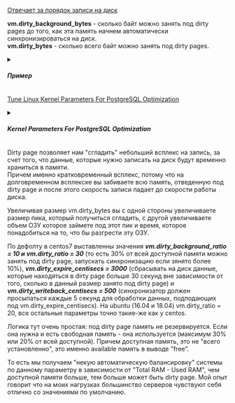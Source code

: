 [Отвечает за порядок записи на диск](https://qna.habr.com/q/538906)   

**vm.dirty_background_bytes** - сколько байт можно занять под dirty pages до того, как эта память начнем автоматически синхронизироваться на диск.    
**vm.dirty_bytes** - сколько всего байт можно занять под dirty pages.   

<details><summary><h5>Пример</h5></summary>
  
Например у вас выставлен vm.dirty_background_bytes = 10, vm.dirty_bytes = 30, скорость записи на диск 2 байта в секунду, а скорость записи в ОЗУ 5 байт в секунду (все специально такое маленькое, что бы наглядно было понятно что происходит и не путаться в переводе значений из байт в мегабайты, байт в секунду в мегабиты в секунду и т.п.).
(Сделаем оговорку что dirty pages работает намного сложнее, чем описанно ниже. Он работает со страницами, а не с байтами, он имеет привязку к конкретным файлам и еще куча нюансов. Ниже очень упрощенный вариант объяснения, что бы получить примерное представление о том, что вообще происходит).

В Секунду 0 (начало примера) vm.dirty_background_bytes = 0, диск полностью простаивает и ничего не происходит (опустим момент что linux многопоточный и такая ситуация почти нереальна в реальной жизни).   

Вдруг какой-то процесс начинает писать что-то на диск, фактически он изменяет данные в ОЗУ и помечает страницу как dirty page, фактической записи на диск не происходит (если не происходит вызов fsync, но об этом ниже).   

То есть через секунду, в секунду 1 у нас расклад такой: vm.dirty_background_bytes = 5 (скорость записи в ОЗУ ведь равно 5, дальше будет предполагать что процесс всегда будет писать с этой скоростью, потому что например ему нужно многое записать и все данные к этому уже подготовленны), vm.dirty_bytes = 5 (vm.dirty_bytes - это доступный для dirty page объем памяти, vm.dirty_background_bytes - это часть от vm.dirty_bytes), скорость записи на диск = 0.   

Следующая, 2 секунда: vm.dirty_background_bytes = 10, vm.dirty_bytes = 10, скорость записи на диск = 0.   

Следующая, 3 секунда: vm.dirty_background_bytes = 15, vm.dirty_bytes = 15, скорость записи на диск = 2 (vm.dirty_background_bytes превысил установленные нами условные 10 байт и запускается процесс синхронизации, он выбирает на скорость 2 байта в секунду (как мы условились выше) данные и пишет их на диск) (тут можно спорить в какой именно момент запуститься процесс синхронизации dirty pages на диск, когда vm.dirty_background_bytes будет 9, 10 или 11, но в данном случае этот вопрос не принципиальный).   

Следующая, 4 секунда: vm.dirty_bytes = 18 (+5 записал процесс, -2 синхронизировал процесс синхронизации, итого 15+5-2=18). vm.dirty_background_bytes нас больше не интересует, потому что он синхронизатор уже запустился.   

5 секунда: vm.dirty_bytes = 18   
6 секунда: vm.dirty_bytes = 21   
7 секунда: vm.dirty_bytes = 24   
8 секунда: vm.dirty_bytes = 27   
9 секунда: vm.dirty_bytes = 30   
10 секунда: vm.dirty_bytes = 30    
(vm.dirty_bytes уперся в вышеусловленное значение в 30 байт, больше места под dirty page у нас нет, поскольку синхронизирует записывает по 2 байта/с то мы упираемся в 2 байта/с, пока процесс не запишет все свои данные).   

...
Энная секунда: (процесс записал все необходимые ему данные): vm.dirty_bytes = 28   
n+1: vm.dirty_bytes = 26 (и т.п.).

</details>

[Tune Linux Kernel Parameters For PostgreSQL Optimization](https://www.percona.com/blog/tune-linux-kernel-parameters-for-postgresql-optimization/)

<details><summary><h5>Kernel Parameters For PostgreSQL Optimization</h5></summary>

### vm.swappiness
vm.swappiness is another kernel parameter that can affect the performance of the database. This parameter is used to control the swappiness (swapping pages to and from swap memory into RAM) behavior on a Linux system. The value ranges from 0 to 100. It controls how much memory will be swapped or paged out. Zero means disable swap and 100 means aggressive swapping.

You may get good performance by setting lower values.

Setting a value of 0 in newer kernels may cause the OOM Killer (out of memory killer process in Linux) to kill the process. Therefore, you can be on the safe side and set the value to 1 if you want to minimize swapping. The default value on a Linux system is 60. A higher value causes the MMU (memory management unit) to utilize more swap space than RAM, whereas a lower value preserves more data/code in memory.

A smaller value is a good bet to improve performance in PostgreSQL.

### vm.overcommit_memory / vm.overcommit_ratio
Applications acquire memory and free that memory when it is no longer needed. But in some cases, an application acquires too much memory and does not release it.  This can invoke the OOM killer. Here are the possible values for vm.overcommit_memory parameter with a description for each:

Heuristic overcommit, Do it intelligently (default); based kernel heuristics
Allow overcommit anyway
Don’t over commit beyond the overcommit ratio.
Reference: https://www.kernel.org/doc/Documentation/vm/overcommit-accounting

**vm.overcommit_ratio** is the percentage of RAM that is available for overcommitment. A value of 50% on a system with 2 GB of RAM may commit up to 3 GB of RAM.

A value of 2 for vm.overcommit_memory yields better performance for PostgreSQL. This value maximizes RAM utilization by the server process without any significant risk of getting killed by the OOM killer process. An application will be able to overcommit, but only within the overcommit ratio, thus reducing the risk of having OOM killer kill the process. Hence a value to 2 gives better performance than the default 0 value. However, reliability can be improved by ensuring that memory beyond an allowable range is not overcommitted. It avoids the risk of the process being killed by OOM-killer.

On systems without swap, one may experience a problem when vm.overcommit_memory is 2.

https://www.postgresql.org/docs/current/static/kernel-resources.html#LINUX-MEMORY-OVERCOMMIT

### vm.dirty_background_ratio / vm.dirty_background_bytes
The vm.dirty_background_ratio is the percentage of memory filled with dirty pages that need to be flushed to disk. Flushing is done in the background. The value of this parameter ranges from 0 to 100; however, a value lower than 5 may not be effective and some kernels do not internally support it. The default value is 10 on most Linux systems. You can gain performance for write-intensive operations with a lower ratio, which means that Linux flushes dirty pages in the background.

You need to set a value of vm.dirty_background_bytes depending on your disk speed.

There are no “good” values for these two parameters since both depend on the hardware. However, setting vm.dirty_background_ratio to 5 and vm.dirty_background_bytes to 25% of your disk speed improves performance by up to ~25% in most cases.

### vm.dirty_ratio / dirty_bytes
This is the same as vm.dirty_background_ratio / dirty_background_bytes except that the flushing is done in the foreground, blocking the application. So vm.dirty_ratio should be higher than vm.dirty_background_ratio. This will ensure that background processes kick in before the foreground processes to avoid blocking the application, as much as possible. You can tune the difference between the two ratios depending on your disk IO load.
  
</details>

  
Dirty page позволяет нам "сгладить" небольший всплекс на запись, за счет того, что данные, которые нужно записать на диск будут временно храниться в памяти.    
Причем именно кратковременный всплекс, потому что на долговременном всплекске вы забиваете всю память, отведенную под dirty page и после этого скорость записи падает до скорости работы диска.   

Увеличивая размер vm.dirty_bytes вы с одной стороны увеличиваете размер пика, который получиться сгладить, с другой увеличиваете объем ОЗУ которое займете под этот пик и время, которое понадобиться на то, что бы разгрести эту ОЗУ.    

По дефолту в centos7 выставленны значения ***vm.dirty_background_ratio = 10 и vm.dirty_ratio = 30*** (то есть 30% от всей доступной памяти можно занять под dirty page, запускать синхронизацию если зянято более 10%), ***vm.dirty_expire_centisecs = 3000*** (сбрасывать на диск данные, которые находяться в dirty page больше 30 секунд вне зависимости от того, сколько в данный размер занято под dirty page) и ***vm.dirty_writeback_centisecs = 500*** (синхронизатор должен просыпаться каждые 5 секунд для обработки данных, подподающих под vm.dirty_expire_centisecs).
На ubuntu (16.04 и 18.04) vm.dirty_ratio = 20, все остальные параметры точно такие-же как у centos.   

Логика тут очень простая: под dirty page память не резервируется. Если она нужна и есть свободная память - она используется (максимум 30% или 20% от всей доступной). Причем доступная память, это не "всего установленно", это именно available память в выводе "free".   

То есть мы получаем "некую автоматическую балансировку" системы по данному параметру в зависимости от "Total RAM - Used RAM", чем доступной памяти больше, тем больше может быть dirty page. Мой опыт говорит что на моих нагрузках большинство серверов чувствуют себя отлично со значениями по умолчанию.
